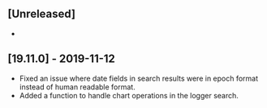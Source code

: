 ## [Unreleased]
-


## [19.11.0] - 2019-11-12
  - Fixed an issue where date fields in search results were in epoch format instead of human readable format.
  - Added a function to handle chart operations in the logger search.
